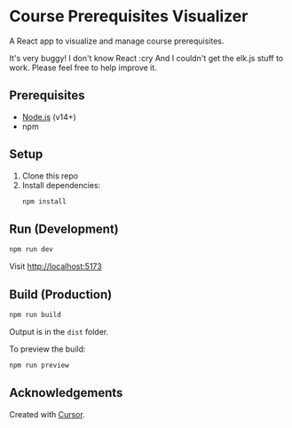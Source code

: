 # Course Prerequisites Visualizer

A React app to visualize and manage course prerequisites.

It's very buggy! I don't know React :cry And I couldn't get the elk.js stuff to work. Please feel free to help improve it. 

## Prerequisites
- [Node.js](https://nodejs.org/) (v14+)
- npm

## Setup
1. Clone this repo
2. Install dependencies:
   ```bash
   npm install
   ```

## Run (Development)
```bash
npm run dev
```
Visit [http://localhost:5173](http://localhost:5173)

## Build (Production)
```bash
npm run build
```
Output is in the `dist` folder.

To preview the build:
```bash
npm run preview
```

## Acknowledgements
Created with [Cursor](https://www.cursor.so/).
